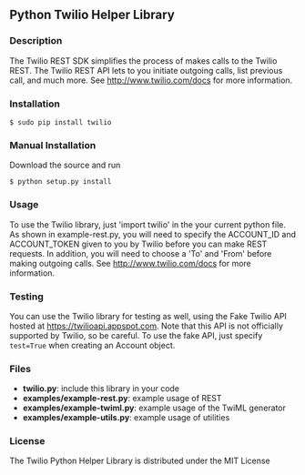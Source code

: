 ## Python Twilio Helper Library

### Description
The Twilio REST SDK simplifies the process of makes calls to the Twilio REST.
The Twilio REST API lets to you initiate outgoing calls, list previous call,
and much more.  See http://www.twilio.com/docs for more information.

### Installation

    $ sudo pip install twilio
    
### Manual Installation
Download the source and run

    $ python setup.py install

### Usage
To use the Twilio library, just 'import twilio' in the your current python
file. As shown in example-rest.py, you will need to specify the ACCOUNT_ID and
ACCOUNT_TOKEN given to you by Twilio before you can make REST requests. In
addition, you will need to choose a 'To' and 'From' before making
outgoing calls. See http://www.twilio.com/docs for more information.

### Testing
You can use the Twilio library for testing as well, using the Fake Twilio API
hosted at https://twilioapi.appspot.com. Note that this API is not officially
supported by Twilio, so be careful. To use the fake API, just specify
`test=True` when creating an Account object.

### Files
  * **twilio.py**: include this library in your code
  * **examples/example-rest.py**: example usage of REST
  * **examples/example-twiml.py**: example usage of the TwiML generator
  * **examples/example-utils.py**: example usage of utilities

### License
The Twilio Python Helper Library is distributed under the MIT License
